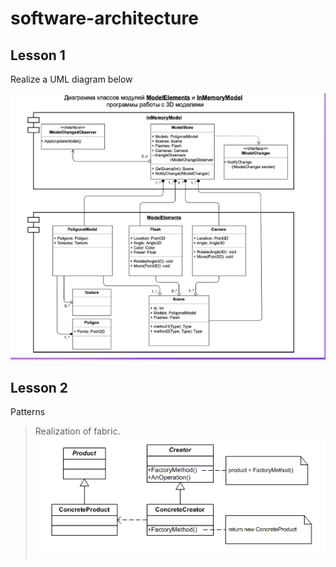 # software-architecture

## Lesson 1

Realize a UML diagram below

!["diagram"](./diagram.png)

## Lesson 2

Patterns

>Realization of fabric.
!["diagram"](./fabric.png)